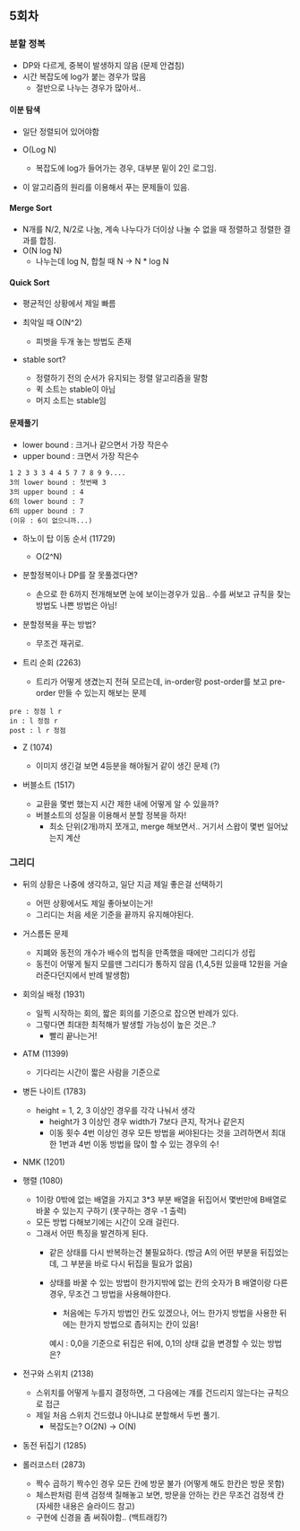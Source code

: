 ## 5회차

### 분할 정복
* DP와 다르게, 중복이 발생하지 않음 (문제 안겹침)
* 시간 복잡도에 log가 붙는 경우가 많음
    * 절반으로 나누는 경우가 많아서..

#### 이분 탐색
* 일단 정렬되어 있어야함
* O(Log N)
    * 복잡도에 log가 들어가는 경우, 대부분 밑이 2인 로그임.

* 이 알고리즘의 원리를 이용해서 푸는 문제들이 있음.

#### Merge Sort
* N개를 N/2, N/2로 나눔, 계속 나누다가 더이상 나눌 수 없을 때 정렬하고 정렬한 결과를 합침.
* O(N log N)
    * 나누는데 log N, 합칠 때 N -> N * log N

#### Quick Sort
* 평균적인 상황에서 제일 빠름
* 최악일 때 O(N^2)
    * 피벗을 두개 놓는 방법도 존재

* stable sort?
    * 정렬하기 전의 순서가 유지되는 정렬 알고리즘을 말함
    * 퀵 소트는 stable이 아님
    * 머지 소트는 stable임

#### 문제풀기
* lower bound : 크거나 같으면서 가장 작은수
* upper bound : 크면서 가장 작은수
```
1 2 3 3 3 4 4 5 7 7 8 9 9....
3의 lower bound : 첫번째 3
3의 upper bound : 4
6의 lower bound : 7
6의 upper bound : 7
(이유 : 6이 없으니까...)
```

* 하노이 탑 이동 순서 (11729)
    * O(2^N)

* 분할정복이나 DP를 잘 못풀겠다면?
    * 손으로 한 6까지 전개해보면 눈에 보이는경우가 있음.. 수를 써보고 규칙을 찾는 방법도 나쁜 방법은 아님!

* 분할정복을 푸는 방법?
    * 무조건 재귀로.

* 트리 순회 (2263)
    * 트리가 어떻게 생겼는지 전혀 모르는데, in-order랑 post-order를 보고 pre-order 만들 수 있는지 해보는 문제

```
pre : 정점 l r
in : l 정점 r
post : l r 정점
```

* Z (1074)
    * 이미지 생긴걸 보면 4등분을 해야될거 같이 생긴 문제 (?)

* 버블소트 (1517)
    * 교환을 몇번 했는지 시간 제한 내에 어떻게 알 수 있을까?
    * 버블소트의 성질을 이용해서 분할 정복을 하자!
        * 최소 단위(2개)까지 쪼개고, merge 해보면서.. 거기서 스왑이 몇번 일어났는지 계산

### 그리디

* 뒤의 상황은 나중에 생각하고, 일단 지금 제일 좋은걸 선택하기
    * 어떤 상황에서도 제일 좋아보이는거!
    * 그리디는 처음 세운 기준을 끝까지 유지해야된다.

* 거스름돈 문제
    * 지폐와 동전의 개수가 배수의 법칙을 만족했을 때에만 그리디가 성립
    * 동전이 어떻게 될지 모를땐 그리디가 통하지 않음 (1,4,5원 있을때 12원을 거슬러준다던지에서 반례 발생함)

* 회의실 배정 (1931)
    * 일찍 시작하는 회의, 짧은 회의를 기준으로 잡으면 반례가 있다.
    * 그렇다면 최대한 최적해가 발생할 가능성이 높은 것은..?
        * 빨리 끝나는거!

* ATM (11399)
    * 기다리는 시간이 짧은 사람을 기준으로

* 병든 나이트 (1783)
    * height = 1, 2, 3 이상인 경우를 각각 나눠서 생각
        * height가 3 이상인 경우 width가 7보다 큰지, 작거나 같은지
        * 이동 횟수 4번 이상인 경우 모든 방법을 써야된다는 것을 고려하면서 최대한 1번과 4번 이동 방법을 많이 할 수 있는 경우의 수!

* NMK (1201)

* 행렬 (1080)
    * 1이랑 0밖에 없는 배열을 가지고 3*3 부분 배열을 뒤집어서 몇번만에 B배열로 바꿀 수 있는지 구하기 (못구하는 경우 -1 출력)
    * 모든 방법 다해보기에는 시간이 오래 걸린다.
    * 그래서 어떤 특징을 발견하게 된다.
        * 같은 상태를 다시 반복하는건 불필요하다. (방금 A의 어떤 부분을 뒤집었는데, 그 부분을 바로 다시 뒤집을 필요가 없음)
        * 상태를 바꿀 수 있는 방법이 한가지밖에 없는 칸의 숫자가 B 배열이랑 다른 경우, 무조건 그 방법을 사용해야한다.
            * 처음에는 두가지 방법인 칸도 있겠으나, 어느 한가지 방법을 사용한 뒤에는 한가지 방법으로 좁혀지는 칸이 있음!

            예시 : 0,0을 기준으로 뒤집은 뒤에, 0,1의 상태 값을 변경할 수 있는 방법은?

* 전구와 스위치 (2138)
    * 스위치를 어떻게 누를지 결정하면, 그 다음에는 걔를 건드리지 않는다는 규칙으로 접근
    * 제일 처음 스위치 건드렸냐 아니냐로 분할해서 두번 풀기.
        * 복잡도는? O(2N) -> O(N)
    
* 동전 뒤집기 (1285)

* 롤러코스터 (2873)
    * 짝수 곱하기 짝수인 경우 모든 칸에 방문 불가 (어떻게 해도 한칸은 방문 못함)
    * 체스판처럼 흰색 검정색 칠해놓고 보면, 방문을 안하는 칸은 무조건 검정색 칸 (자세한 내용은 슬라이드 참고)
    * 구현에 신경을 좀 써줘야함.. (백트래킹?)
    
